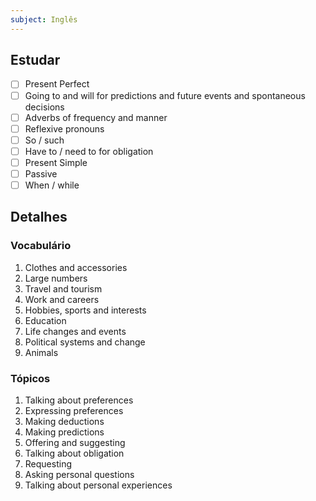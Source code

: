 ```yaml
---
subject: Inglês
---
```


## Estudar
- [ ] Present Perfect 
- [ ] Going to and will for predictions and future events and spontaneous decisions 
- [ ] Adverbs of frequency and manner 
- [ ] Reflexive pronouns 
- [ ] So / such 
- [ ] Have to / need to for obligation 
- [ ] Present Simple 
- [ ] Passive 
- [ ] When / while 

## Detalhes
### Vocabulário
1. Clothes and accessories
2. Large numbers
3. Travel and tourism
4. Work and careers
5. Hobbies, sports and interests
6. Education
7. Life changes and events
8. Political systems and change
9. Animals

### Tópicos
1. Talking about preferences
2. Expressing preferences
3. Making deductions
4. Making predictions
5. Offering and suggesting
6. Talking about obligation
7. Requesting
8. Asking personal questions
9. Talking about personal experiences
